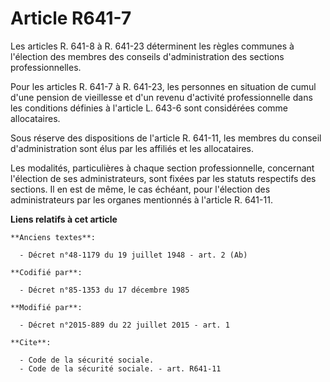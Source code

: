 # Article R641-7

Les articles R. 641-8 à R. 641-23 déterminent les règles communes à l'élection des membres des conseils d'administration des
sections professionnelles.

Pour les articles R. 641-7 à R. 641-23, les personnes en situation de cumul d'une pension de vieillesse et d'un revenu
d'activité professionnelle dans les conditions définies à l'article L. 643-6 sont considérées comme allocataires. 

Sous réserve des dispositions de l'article R. 641-11, les membres du conseil d'administration sont élus par les affiliés et
les allocataires.

Les modalités, particulières à chaque section professionnelle, concernant l'élection de ses administrateurs, sont fixées par
les statuts respectifs des sections. Il en est de même, le cas échéant, pour l'élection des administrateurs par les organes
mentionnés à l'article R. 641-11.

**Liens relatifs à cet article**

	**Anciens textes**:

	  - Décret n°48-1179 du 19 juillet 1948 - art. 2 (Ab)

	**Codifié par**:

	  - Décret n°85-1353 du 17 décembre 1985

	**Modifié par**:

	  - Décret n°2015-889 du 22 juillet 2015 - art. 1

	**Cite**:

	  - Code de la sécurité sociale.
	  - Code de la sécurité sociale. - art. R641-11
